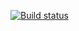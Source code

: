 [![Build status](https://ci.appveyor.com/api/projects/status/cm6bp7942pij5ovf?svg=true)](https://ci.appveyor.com/project/Rail-G/todolist)
